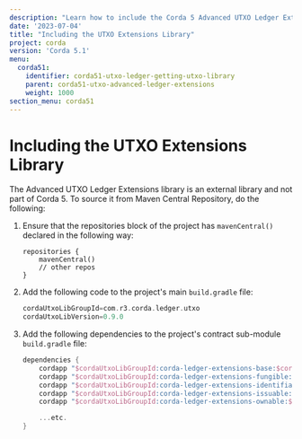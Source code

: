 ```yaml
---
description: "Learn how to include the Corda 5 Advanced UTXO Ledger Extensions library in your project."
date: '2023-07-04'
title: "Including the UTXO Extensions Library"
project: corda
version: 'Corda 5.1'
menu:
  corda51:
    identifier: corda51-utxo-ledger-getting-utxo-library
    parent: corda51-utxo-advanced-ledger-extensions
    weight: 1000
section_menu: corda51
---
```


# Including the UTXO Extensions Library

The Advanced UTXO Ledger Extensions library is an external library and not part of Corda 5. To source it
from Maven Central Repository, do the following:

1. Ensure that the repositories block of the project has `mavenCentral()` declared in the following way:

   ```
   repositories {
       mavenCentral()
       // other repos
   }
   ```

2. Add the following code to the project's main `build.gradle` file:

   ```gradle
   cordaUtxoLibGroupId=com.r3.corda.ledger.utxo
   cordaUtxoLibVersion=0.9.0
   ```

3. Add the following dependencies to the project's contract sub-module `build.gradle` file:

   ```gradle
   dependencies {
       cordapp "$cordaUtxoLibGroupId:corda-ledger-extensions-base:$cordaUtxoLibVersion"
       cordapp "$cordaUtxoLibGroupId:corda-ledger-extensions-fungible:$cordaUtxoLibVersion"
       cordapp "$cordaUtxoLibGroupId:corda-ledger-extensions-identifiable:$cordaUtxoLibVersion"
       cordapp "$cordaUtxoLibGroupId:corda-ledger-extensions-issuable:$cordaUtxoLibVersion"
       cordapp "$cordaUtxoLibGroupId:corda-ledger-extensions-ownable:$cordaUtxoLibVersion"

       ...etc.
   }
   ```
